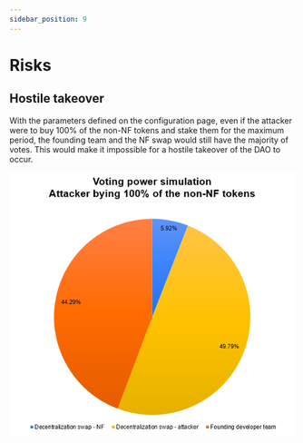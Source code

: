 ```yaml
---
sidebar_position: 9
---
```


# Risks

## Hostile takeover

With the parameters defined on the configuration page, even if the attacker were to buy 100% of the non-NF tokens and stake them for the maximum period, the founding team and the NF swap would still have the majority of votes. This would make it impossible for a hostile takeover of the DAO to occur.

![attacker 100%](./img/attacker-100p.png)